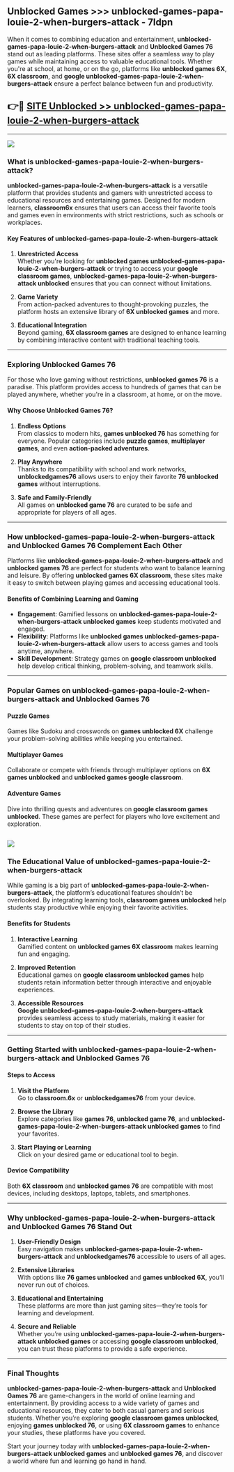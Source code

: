 ## Unblocked Games >>> unblocked-games-papa-louie-2-when-burgers-attack - 7ldpn 

When it comes to combining education and entertainment, **unblocked-games-papa-louie-2-when-burgers-attack** and **Unblocked Games 76** stand out as leading platforms. These sites offer a seamless way to play games while maintaining access to valuable educational tools. Whether you're at school, at home, or on the go, platforms like **unblocked games 6X**, **6X classroom**, and **google unblocked-games-papa-louie-2-when-burgers-attack** ensure a perfect balance between fun and productivity.
## 👉🔴 [SITE Unblocked >> unblocked-games-papa-louie-2-when-burgers-attack](http://unblockedgames.edu.pl?title=unblocked-games-papa-louie-2-when-burgers-attack&ref=24J)
---
<a href="http://unblockedgames.edu.pl?title=unblocked-games-papa-louie-2-when-burgers-attack&ref=24J/"><img src="https://github.com/user-attachments/assets/438f12ca-57a4-47a3-8ead-c64da593a1e5"/></a>
### What is unblocked-games-papa-louie-2-when-burgers-attack?  

**unblocked-games-papa-louie-2-when-burgers-attack** is a versatile platform that provides students and gamers with unrestricted access to educational resources and entertaining games. Designed for modern learners, **classroom6x** ensures that users can access their favorite tools and games even in environments with strict restrictions, such as schools or workplaces.  

#### Key Features of unblocked-games-papa-louie-2-when-burgers-attack  

1. **Unrestricted Access**  
   Whether you're looking for **unblocked games unblocked-games-papa-louie-2-when-burgers-attack** or trying to access your **google classroom games**, **unblocked-games-papa-louie-2-when-burgers-attack unblocked** ensures that you can connect without limitations.  

2. **Game Variety**  
   From action-packed adventures to thought-provoking puzzles, the platform hosts an extensive library of **6X unblocked games** and more.  

3. **Educational Integration**  
   Beyond gaming, **6X classroom games** are designed to enhance learning by combining interactive content with traditional teaching tools.  



---

### Exploring Unblocked Games 76  

For those who love gaming without restrictions, **unblocked games 76** is a paradise. This platform provides access to hundreds of games that can be played anywhere, whether you're in a classroom, at home, or on the move.  

#### Why Choose Unblocked Games 76?  

1. **Endless Options**  
   From classics to modern hits, **games unblocked 76** has something for everyone. Popular categories include **puzzle games**, **multiplayer games**, and even **action-packed adventures**.  

2. **Play Anywhere**  
   Thanks to its compatibility with school and work networks, **unblockedgames76** allows users to enjoy their favorite **76 unblocked games** without interruptions.  

3. **Safe and Family-Friendly**  
   All games on **unblocked game 76** are curated to be safe and appropriate for players of all ages.  

---

### How unblocked-games-papa-louie-2-when-burgers-attack and Unblocked Games 76 Complement Each Other  

Platforms like **unblocked-games-papa-louie-2-when-burgers-attack** and **unblocked games 76** are perfect for students who want to balance learning and leisure. By offering **unblocked games 6X classroom**, these sites make it easy to switch between playing games and accessing educational tools.  

#### Benefits of Combining Learning and Gaming  

- **Engagement**: Gamified lessons on **unblocked-games-papa-louie-2-when-burgers-attack unblocked games** keep students motivated and engaged.  
- **Flexibility**: Platforms like **unblocked games unblocked-games-papa-louie-2-when-burgers-attack** allow users to access games and tools anytime, anywhere.  
- **Skill Development**: Strategy games on **google classroom unblocked** help develop critical thinking, problem-solving, and teamwork skills.  

---

### Popular Games on unblocked-games-papa-louie-2-when-burgers-attack and Unblocked Games 76  

#### Puzzle Games  

Games like Sudoku and crosswords on **games unblocked 6X** challenge your problem-solving abilities while keeping you entertained.  

#### Multiplayer Games  

Collaborate or compete with friends through multiplayer options on **6X games unblocked** and **unblocked games google classroom**.  

#### Adventure Games  

Dive into thrilling quests and adventures on **google classroom games unblocked**. These games are perfect for players who love excitement and exploration.  

<a href="http://download.freeplayer.one?title=unblocked-games-papa-louie-2-when-burgers-attack&ref=23D/"><img src="https://github.com/user-attachments/assets/fe0c3e91-c8e1-489c-acf0-e2f614c12fb8"/></a>
---

### The Educational Value of unblocked-games-papa-louie-2-when-burgers-attack  

While gaming is a big part of **unblocked-games-papa-louie-2-when-burgers-attack**, the platform’s educational features shouldn’t be overlooked. By integrating learning tools, **classroom games unblocked** help students stay productive while enjoying their favorite activities.  

#### Benefits for Students  

1. **Interactive Learning**  
   Gamified content on **unblocked games 6X classroom** makes learning fun and engaging.  

2. **Improved Retention**  
   Educational games on **google classroom unblocked games** help students retain information better through interactive and enjoyable experiences.  

3. **Accessible Resources**  
   **Google unblocked-games-papa-louie-2-when-burgers-attack** provides seamless access to study materials, making it easier for students to stay on top of their studies.  

---

### Getting Started with unblocked-games-papa-louie-2-when-burgers-attack and Unblocked Games 76  

#### Steps to Access  

1. **Visit the Platform**  
   Go to **classroom.6x** or **unblockedgames76** from your device.  

2. **Browse the Library**  
   Explore categories like **games 76**, **unblocked game 76**, and **unblocked-games-papa-louie-2-when-burgers-attack unblocked games** to find your favorites.  

3. **Start Playing or Learning**  
   Click on your desired game or educational tool to begin.  

#### Device Compatibility  

Both **6X classroom** and **unblocked games 76** are compatible with most devices, including desktops, laptops, tablets, and smartphones.  

---

### Why unblocked-games-papa-louie-2-when-burgers-attack and Unblocked Games 76 Stand Out  

1. **User-Friendly Design**  
   Easy navigation makes **unblocked-games-papa-louie-2-when-burgers-attack** and **unblockedgames76** accessible to users of all ages.  

2. **Extensive Libraries**  
   With options like **76 games unblocked** and **games unblocked 6X**, you’ll never run out of choices.  

3. **Educational and Entertaining**  
   These platforms are more than just gaming sites—they’re tools for learning and development.  

4. **Secure and Reliable**  
   Whether you’re using **unblocked-games-papa-louie-2-when-burgers-attack unblocked games** or accessing **google classroom unblocked**, you can trust these platforms to provide a safe experience.  

---

### Final Thoughts  

**unblocked-games-papa-louie-2-when-burgers-attack** and **Unblocked Games 76** are game-changers in the world of online learning and entertainment. By providing access to a wide variety of games and educational resources, they cater to both casual gamers and serious students. Whether you’re exploring **google classroom games unblocked**, enjoying **games unblocked 76**, or using **6X classroom games** to enhance your studies, these platforms have you covered.  

Start your journey today with **unblocked-games-papa-louie-2-when-burgers-attack unblocked games** and **unblocked games 76**, and discover a world where fun and learning go hand in hand.  